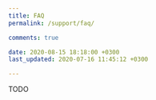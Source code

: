 ```yaml
---
title: FAQ
permalink: /support/faq/

comments: true

date: 2020-08-15 18:18:00 +0300
last_updated: 2020-07-16 11:45:12 +0300

---
```


TODO
